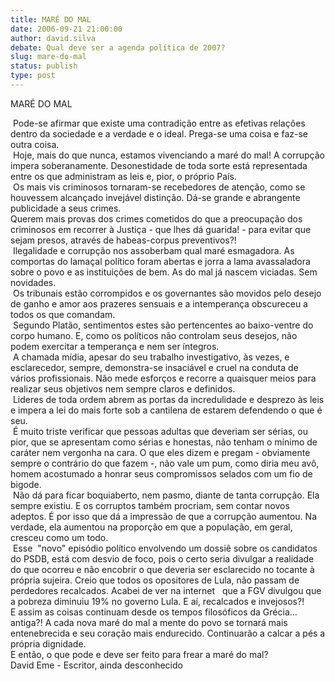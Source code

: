 ```yaml
---
title: MARÉ DO MAL
date: 2006-09-21 21:00:00
author: david.silva
debate: Qual deve ser a agenda política de 2007?
slug: mare-do-mal
status: publish 
type: post
---
```


MARÉ DO MAL


 Pode-se afirmar que existe uma contradição entre as efetivas relações dentro da sociedade e a verdade e o ideal. Prega-se uma coisa e faz-se outra coisa.  
 Hoje, mais do que nunca, estamos vivenciando a maré do mal! A corrupção impera soberanamente. Desonestidade de toda sorte está representada entre os que administram as leis e, pior, o próprio País.  
 Os mais vis criminosos tornaram-se recebedores de atenção, como se houvessem alcançado invejável distinção. Dá-se grande e abrangente publicidade a seus crimes.  
Querem mais provas dos crimes cometidos do que a preocupação dos criminosos em recorrer à Justiça - que lhes dá guarida! - para evitar que sejam presos, através de habeas-corpus preventivos?!  
 Ilegalidade e corrupção nos assoberbam qual maré esmagadora. As comportas do lamaçal político foram abertas e jorra a lama avassaladora sobre o povo e as instituições de bem. As do mal já nascem viciadas. Sem novidades.  
 Os tribunais estão corrompidos e os governantes são movidos pelo desejo de ganho e amor aos prazeres sensuais e a intemperança obscureceu a todos os que comandam.  
 Segundo Platão, sentimentos estes são pertencentes ao baixo-ventre do corpo humano. E, como os políticos não controlam seus desejos, não podem exercitar a temperança e nem ser íntegros.  
 A chamada mídia, apesar do seu trabalho investigativo, às vezes, e esclarecedor, sempre, demonstra-se insaciável e cruel na conduta de vários profissionais. Não mede esforços e recorre a quaisquer meios para realizar seus objetivos nem sempre claros e definidos.  
 Lideres de toda ordem abrem as portas da incredulidade e desprezo às leis e impera a lei do mais forte sob a cantilena de estarem defendendo o que é seu.  
 É muito triste verificar que pessoas adultas que deveriam ser sérias, ou pior, que se apresentam como sérias e honestas, não tenham o mínimo de caráter nem vergonha na cara. O que eles dizem e pregam - obviamente sempre o contrário do que fazem -, não vale um pum, como diria meu avô, homem acostumado a honrar seus compromissos selados com um fio de bigode.  
 Não dá para ficar boquiaberto, nem pasmo, diante de tanta corrupção. Ela sempre existiu. E os corruptos também procriam, sem contar novos adeptos. É por isso que dá a impressão de que a corrupção aumentou. Na verdade, ela aumentou na proporção em que a população, em geral, cresceu como um todo.  
 Esse  "novo" episódio político envolvendo um dossiê sobre os candidatos do PSDB, está com desvio de foco, pois o certo seria divulgar a realidade do que ocorreu e não encobrir o que deveria ser esclarecido no tocante à própria sujeira. Creio que todos os opositores de Lula, não passam de perdedores recalcados. Acabei de ver na internet   que a FGV divulgou que a pobreza diminuiu 19% no governo Lula. E aí, recalcados e invejosos?!  
E assim as coisas continuam desde os tempos filosóficos da Grécia... antiga?! A cada nova maré do mal a mente do povo se tornará mais entenebrecida e seu coração mais endurecido. Continuarão a calcar a pés a própria dignidade.  
E então, o que pode e deve ser feito para frear a maré do mal?  
David Eme - Escritor, ainda desconhecido  



